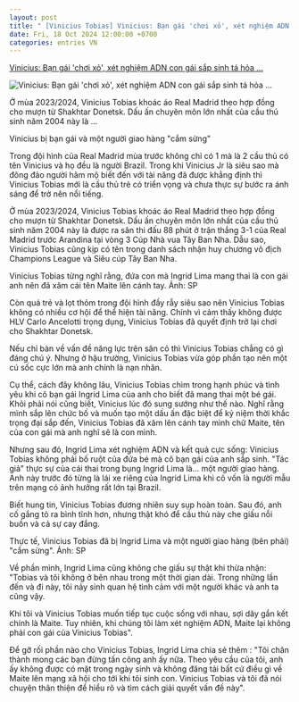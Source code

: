 ```yaml
---
layout: post
title: " [Vinicius Tobias] Vinicius: Bạn gái 'chơi xỏ', xét nghiệm ADN con gái sắp sinh tá hỏa ..."
date: Fri, 18 Oct 2024 12:00:00 +0700
categories: entries VN
---
```

[Vinicius: Bạn gái 'chơi xỏ', xét nghiệm ADN con gái sắp sinh tá hỏa ...](https://danviet.vn/vinicius-bi-ban-gai-choi-xo-con-gai-sap-sinh-khong-phai-con-ruot-20241018131710129.htm)

![Vinicius: Bạn gái 'chơi xỏ', xét nghiệm ADN con gái sắp sinh tá hỏa ...](https://danviet.mediacdn.vn/zoom/600_315/296231569849192448/2024/10/18/vinicius-17292320974091957161805-0-119-494-1063-crop-17292321050041314842265.png)

Ở mùa 2023/2024, Vinicius Tobias khoác áo Real Madrid theo hợp đồng cho mượn từ Shakhtar Donetsk. Dấu ấn chuyên môn lớn nhất của cầu thủ sinh năm 2004 này là ...

Vinicius bị bạn gái và một người giao hàng "cắm sừng"

Trong đội hình của Real Madrid mùa trước không chỉ có 1 mà là 2 cầu thủ có tên Vinicius và họ đều là người Brazil. Trong khi Vinicius Jr là siêu sao mà đông đảo người hâm mộ biết đến với tài năng đã được khẳng định thì Vinicius Tobias mới là cầu thủ trẻ có triển vọng và chưa thực sự bước ra ánh sáng để trở nên nổi tiếng.

Ở mùa 2023/2024, Vinicius Tobias khoác áo Real Madrid theo hợp đồng cho mượn từ Shakhtar Donetsk. Dấu ấn chuyên môn lớn nhất của cầu thủ sinh năm 2004 này là được ra sân thi đấu 88 phút ở trận thắng 3-1 của Real Madrid trước Arandina tại vòng 3 Cúp Nhà vua Tây Ban Nha. Dẫu sao, Vinicius Tobias cũng kịp có tên trong danh sách nhận huy chương vô địch Champions League và Siêu cúp Tây Ban Nha.

Vinicius Tobias từng nghĩ rằng, đứa con mà Ingrid Lima mang thai là con gái anh nên đã xăm cái tên Maite lên cánh tay. Ảnh: SP

Còn quá trẻ và lọt thỏm trong đội hình đầy rẫy siêu sao nên Vinicius Tobias không có nhiều cơ hội để thể hiện tài năng. Chính vì cảm thấy không được HLV Carlo Ancelotti trọng dụng, Vinicius Tobias đã quyết định trở lại chơi cho Shakhtar Donetsk.

Nếu chỉ bàn về vấn đề năng lực trên sân cỏ thì Vinicius Tobias chẳng có gì đáng chú ý. Nhưng ở hậu trường, Vinicius Tobias vừa góp phần tạo nên một cú sốc cực lớn mà anh chính là nạn nhân.

Cụ thể, cách đây không lâu, Vinicius Tobias chìm trong hạnh phúc và tình yêu khi cô bạn gái Ingrid Lima của anh cho biết đã mang thai một bé gái. Khỏi phải nói cũng biết, Vinicius lúc đó sung sướng như thế nào. Nghĩ rằng mình sắp lên chức bố và muốn tạo một dấu ấn đặc biệt để kỷ niệm thời khắc trọng đại sắp đến, Vinicius Tobias đã xăm lên cánh tay mình chữ Maite, tên của con gái mà anh nghĩ sẽ là con mình.

Nhưng sau đó, Ingrid Lima xét nghiệm ADN và kết quả cực sống: Vinicius Tobias không phải bố ruột của đứa bé mà cô bạn gái của anh sắp sinh. "Tác giả" thực sự của cái thai trong bụng Ingrid Lima là… một người giao hàng. Anh này trước đó từng là lái xe riêng của Ingrid Lima khi cô vốn là người mẫu trên mạng có ảnh hưởng rất lớn tại Brazil.

Biết hung tin, Vinicius Tobias đương nhiên suy sụp hoàn toàn. Sau đó, anh cố gắng tỏ ra bình tĩnh hơn, nhưng thật khó để cầu thủ này che giấu nỗi buồn và cả sự cay đắng.

Thực tế, Vinicius Tobias đã bị Ingrid Lima và một người giao hàng (bên phải) "cắm sừng". Ảnh: SP

Về phần mình, Ingrid Lima cũng không che giấu sự thật khi thừa nhận: "Tobias và tôi không ở bên nhau trong một thời gian dài. Trong những lần đến và đi này, tôi nảy sinh quan hệ tình cảm với một người khác và anh ta cũng vậy.

Khi tôi và Vinicius Tobias muốn tiếp tục cuộc sống với nhau, sợi dây gắn kết chính là Maite. Tuy nhiên, khi chúng tôi làm xét nghiệm ADN, Maite lại không phải con gái của Vinicius Tobias".

Để gỡ rối phần nào cho Vinicius Tobias, Ingrid Lima chia sẻ thêm : "Tôi chân thành mong các bạn đừng tấn công anh ấy nữa. Theo yêu cầu của tôi, anh ấy không được có mặt trong ngày sinh và không đăng tải bất cứ điều gì về Maite lên mạng xã hội cho tới khi tôi sinh con. Vinicius Tobias và tôi đã nói chuyện thân thiện để hiểu rõ và tìm cách giải quyết vấn đề này".

